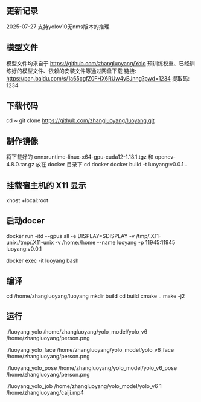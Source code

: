 ## 更新记录
2025-07-27 支持yolov10无nms版本的推理

## 模型文件
模型文件均来自于 https://github.com/zhangluoyang/Yolo
预训练权重、已经训练好的模型文件、依赖的安装文件等通过网盘下载
链接: https://pan.baidu.com/s/1a65cgfZ0FHX6RUw4yEJnng?pwd=1234 提取码: 1234
## 下载代码
cd ~
git clone https://github.com/zhangluoyang/luoyang.git

## 制作镜像
将下载好的 onnxruntime-linux-x64-gpu-cuda12-1.18.1.tgz 和 opencv-4.8.0.tar.gz 放在 docker 目录下
cd docker
docker build -t luoyang:v0.0.1 .

## 挂载宿主机的 X11 显示
xhost +local:root  
## 启动docer
docker run -itd --gpus all -e DISPLAY=$DISPLAY -v /tmp/.X11-unix:/tmp/.X11-unix -v /home:/home --name luoyang -p 11945:11945 luoyang:v0.0.1

docker exec -it luoyang bash

## 编译
cd /home/zhangluoyang/luoyang
mkdir build
cd build
cmake ..
make -j2
## 运行
./luoyang_yolo /home/zhangluoyang/yolo_model/yolo_v6 /home/zhangluoyang/person.png

./luoyang_yolo_face /home/zhangluoyang/yolo_model/yolo_v6_face /home/zhangluoyang/person.png

./luoyang_yolo_pose /home/zhangluoyang/yolo_model/yolo_v6_pose /home/zhangluoyang/person.png

./luoyang_yolo_job /home/zhangluoyang/yolo_model/yolo_v6 1 /home/zhangluoyang/caiji.mp4
